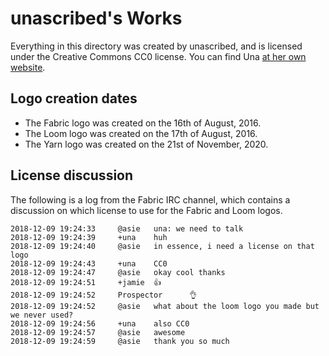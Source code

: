 # unascribed's Works

Everything in this directory was created by unascribed, and is licensed under the Creative Commons CC0 license. 
You can find Una [at her own website](https://unascribed.com/).

## Logo creation dates

* The Fabric logo was created on the 16th of August, 2016.
* The Loom logo was created on the 17th of August, 2016.
* The Yarn logo was created on the 21st of November, 2020.

## License discussion

The following is a log from the Fabric IRC channel, which contains a discussion on which license to use for the
Fabric and Loom logos.

```
2018-12-09 19:24:33     @asie   una: we need to talk
2018-12-09 19:24:39     +una    huh
2018-12-09 19:24:40     @asie   in essence, i need a license on that logo
2018-12-09 19:24:43     +una    CC0
2018-12-09 19:24:47     @asie   okay cool thanks
2018-12-09 19:24:51     +jamie  👍
2018-12-09 19:24:52     Prospector      👌
2018-12-09 19:24:52     @asie   what about the loom logo you made but we never used?
2018-12-09 19:24:56     +una    also CC0
2018-12-09 19:24:57     @asie   awesome
2018-12-09 19:24:59     @asie   thank you so much
```
